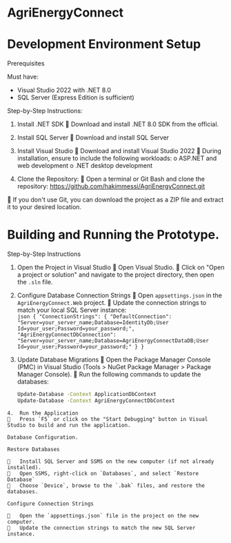 # AgriEnergyConnect

# Development Environment Setup
Prerequisites

Must have: 
-	Visual Studio 2022 with .NET 8.0
-	SQL Server (Express Edition is sufficient)

Step-by-Step Instructions: 

1. Install .NET SDK
	Download and install .NET 8.0 SDK from the official.

2. Install SQL Server
	Download and install SQL Server 

3. Install Visual Studio
	Download and install Visual Studio 2022
	During installation, ensure to include the following workloads:
     o	 ASP.NET and web development
     o	.NET desktop development

4. Clone the Repository:
	Open a terminal or Git Bash and clone the repository: https://github.com/hakimmessi/AgriEnergyConnect.git

	If you don't use Git, you can download the project as a ZIP file and extract it to your desired location.



# Building and Running the Prototype. 

Step-by-Step Instructions

1.	Open the Project in Visual Studio
	Open Visual Studio.
	Click on "Open a project or solution" and navigate to the project directory, then open the `.sln` file.

2.	Configure Database Connection Strings
	Open `appsettings.json` in the `AgriEnergyConnect.Web` project.
	Update the connection strings to match your local SQL Server instance:  
          ```json
          {
            "ConnectionStrings": {
             "DefaultConnection": "Server=your_server_name;Database=IdentityDb;User Id=your_user;Password=your_password;",
             "AgriEnergyConnectDbConnection": "Server=your_server_name;Database=AgriEnergyConnectDataDB;User                Id=your_user;Password=your_password;"
          }
          }
         ```

3.	Update Database Migrations
	Open the Package Manager Console (PMC) in Visual Studio (Tools > NuGet Package Manager > Package Manager Console).
	Run the following commands to update the databases:
     ```sh
    Update-Database -Context ApplicationDbContext
    Update-Database -Context AgriEnergyConnectDbContext
   ```
4.	Run the Application
	Press `F5` or click on the "Start Debugging" button in Visual Studio to build and run the application.

Database Configuration. 

Restore Databases

	Install SQL Server and SSMS on the new computer (if not already installed).
	Open SSMS, right-click on `Databases`, and select `Restore Database`
	Choose `Device`, browse to the `.bak` files, and restore the databases.

Configure Connection Strings

	Open the `appsettings.json` file in the project on the new computer.
	Update the connection strings to match the new SQL Server instance.
